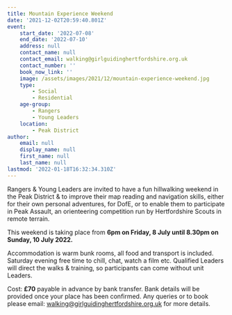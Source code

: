 ```yaml
---
title: Mountain Experience Weekend
date: '2021-12-02T20:59:40.801Z'
event:
    start_date: '2022-07-08'
    end_date: '2022-07-10'
    address: null
    contact_name: null
    contact_email: walking@girlguidinghertfordshire.org.uk
    contact_number: ''
    book_now_link: ''
    image: /assets/images/2021/12/mountain-experience-weekend.jpg
    type:
        - Social
        - Residential
    age-group:
        - Rangers
        - Young Leaders
    location:
        - Peak District
author:
    email: null
    display_name: null
    first_name: null
    last_name: null
lastmod: '2022-01-18T16:32:34.310Z'
---
```


Rangers & Young Leaders are invited to have a fun hillwalking weekend in the Peak District & to improve their map reading and navigation skills, either for their own personal adventures, for DofE, or to enable them to participate in Peak Assault, an orienteering competition run by Hertfordshire Scouts in remote terrain. 

This weekend is taking place from **6pm on Friday, 8 July until 8.30pm on Sunday, 10 July 2022.**

Accommodation is warm bunk rooms, all food and transport is included. Saturday evening free time to chill, chat, watch a film etc. Qualified Leaders will direct the walks & training, so participants can come without unit Leaders.

Cost: **£70** payable in advance by bank transfer.  Bank details will be provided once your place has been confirmed.
Any queries or to book please email: <walking@girlguidinghertfordshire.org.uk> for more details.
